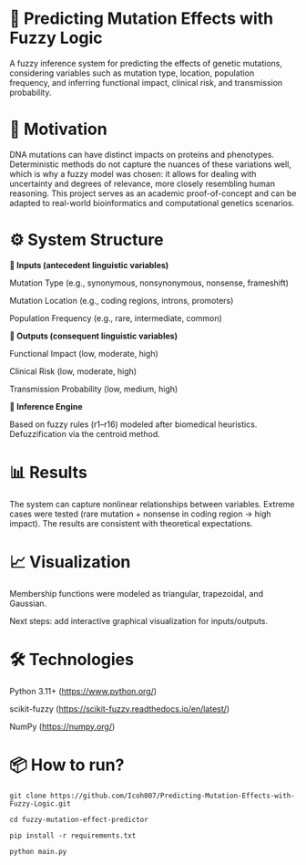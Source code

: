 # 🧬 Predicting Mutation Effects with Fuzzy Logic

A fuzzy inference system for predicting the effects of genetic mutations, considering variables such as mutation type, location, population frequency, and inferring functional impact, clinical risk, and transmission probability.

# 🚀 Motivation

DNA mutations can have distinct impacts on proteins and phenotypes. Deterministic methods do not capture the nuances of these variations well, which is why a fuzzy model was chosen: it allows for dealing with uncertainty and degrees of relevance, more closely resembling human reasoning.
This project serves as an academic proof-of-concept and can be adapted to real-world bioinformatics and computational genetics scenarios.

# ⚙️ System Structure

**🔹 Inputs (antecedent linguistic variables)**

Mutation Type (e.g., synonymous, nonsynonymous, nonsense, frameshift)

Mutation Location (e.g., coding regions, introns, promoters)

Population Frequency (e.g., rare, intermediate, common)

**🔹 Outputs (consequent linguistic variables)**

Functional Impact (low, moderate, high)

Clinical Risk (low, moderate, high)

Transmission Probability (low, medium, high)

**🔹 Inference Engine**

Based on fuzzy rules (r1–r16) modeled after biomedical heuristics.
Defuzzification via the centroid method.

# 📊 Results

The system can capture nonlinear relationships between variables.
Extreme cases were tested (rare mutation + nonsense in coding region → high impact).
The results are consistent with theoretical expectations.

# 📈 Visualization

Membership functions were modeled as triangular, trapezoidal, and Gaussian.

Next steps: add interactive graphical visualization for inputs/outputs.

# 🛠️ Technologies

Python 3.11+ (https://www.python.org/)

scikit-fuzzy (https://scikit-fuzzy.readthedocs.io/en/latest/)

NumPy (https://numpy.org/)

# 📦 How to run?

```
git clone https://github.com/Icoh007/Predicting-Mutation-Effects-with-Fuzzy-Logic.git

cd fuzzy-mutation-effect-predictor

pip install -r requirements.txt

python main.py
```

